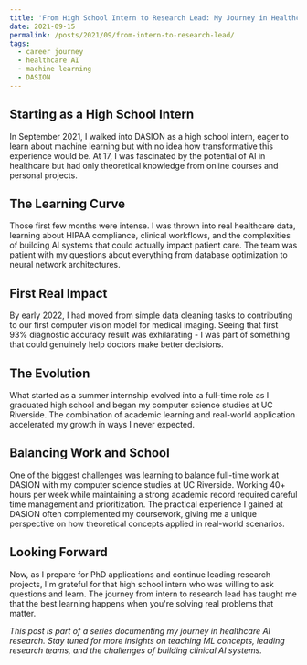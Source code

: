 ```yaml
---
title: 'From High School Intern to Research Lead: My Journey in Healthcare AI'
date: 2021-09-15
permalink: /posts/2021/09/from-intern-to-research-lead/
tags:
  - career journey
  - healthcare AI
  - machine learning
  - DASION
---
```


## Starting as a High School Intern

In September 2021, I walked into DASION as a high school intern, eager to learn about machine learning but with no idea how transformative this experience would be. At 17, I was fascinated by the potential of AI in healthcare but had only theoretical knowledge from online courses and personal projects.

## The Learning Curve

Those first few months were intense. I was thrown into real healthcare data, learning about HIPAA compliance, clinical workflows, and the complexities of building AI systems that could actually impact patient care. The team was patient with my questions about everything from database optimization to neural network architectures.

## First Real Impact

By early 2022, I had moved from simple data cleaning tasks to contributing to our first computer vision model for medical imaging. Seeing that first 93% diagnostic accuracy result was exhilarating - I was part of something that could genuinely help doctors make better decisions.

## The Evolution

What started as a summer internship evolved into a full-time role as I graduated high school and began my computer science studies at UC Riverside. The combination of academic learning and real-world application accelerated my growth in ways I never expected.

## Balancing Work and School

One of the biggest challenges was learning to balance full-time work at DASION with my computer science studies at UC Riverside. Working 40+ hours per week while maintaining a strong academic record required careful time management and prioritization. The practical experience I gained at DASION often complemented my coursework, giving me a unique perspective on how theoretical concepts applied in real-world scenarios.

## Looking Forward

Now, as I prepare for PhD applications and continue leading research projects, I'm grateful for that high school intern who was willing to ask questions and learn. The journey from intern to research lead has taught me that the best learning happens when you're solving real problems that matter.

*This post is part of a series documenting my journey in healthcare AI research. Stay tuned for more insights on teaching ML concepts, leading research teams, and the challenges of building clinical AI systems.*